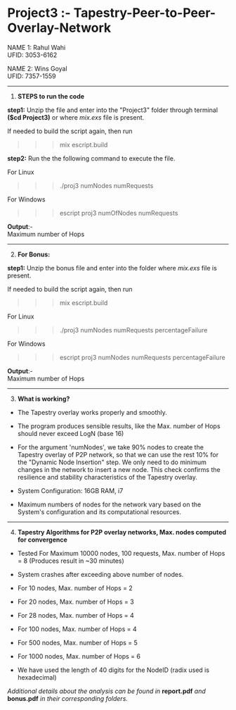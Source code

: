 # Project3 :- Tapestry-Peer-to-Peer-Overlay-Network  

NAME 1: Rahul Wahi  
UFID: 3053-6162  
  
NAME 2: Wins Goyal  
UFID: 7357-1559  
  
*************************************************************************************************************************
1. **STEPS to run the code**
   
__step1:__ Unzip the file and enter into the "Project3" folder through terminal **($cd Project3)** or where *mix.exs* file is present.  
  
If needed to build the script again, then run  
>>> mix escript.build  
  
__step2:__ Run the the following command to execute the file.  
  
For Linux  
>>> ./proj3 numNodes numRequests  

For Windows  
>>> escript proj3 numOfNodes numRequests  

__Output__:-  
Maximum number of Hops  

*************************************************************************************************
2. **For Bonus:**  
   
__step1:__ Unzip the bonus file and enter into the folder where *mix.exs* file is present.  
  
If needed to build the script again, then run  
>>> mix escript.build  

For Linux  
>>> ./proj3 numNodes numRequests percentageFailure  
  
For Windows  
>>>  escript proj3 numNodes numRequests percentageFailure  
  
__Output__:-  
Maximum number of Hops  

*************************************************************************************************
3. **What is working?**  
  
- The Tapestry overlay works properly and smoothly.  
- The program produces sensible results, like the Max. number of Hops should never exceed LogN (base 16)  

- For the argument 'numNodes', we take 90% nodes to create the Tapestry overlay of P2P network, so that we can use the rest 10% for the "Dynamic Node Insertion" step. We only need to do minimum changes in the network to insert a new node. This check confirms the resilience and stability characteristics of the Tapestry overlay.  
  
- System Configuration: 16GB RAM, i7  
- Maximum numbers of nodes for the network vary based on the System's configuration and its computational resources.  

*************************************************************************************************
4. **Tapestry Algorithms for P2P overlay networks, Max. nodes computed for convergence**  
  
  
- Tested For Maximum 10000 nodes, 100 requests, Max. number of Hops = 8 (Produces result in ~30 minutes)  
- System crashes after exceeding above number of nodes.  

- For 10 nodes, Max. number of Hops = 2  
- For 20 nodes, Max. number of Hops = 3  
- For 28 nodes, Max. number of Hops = 4  
- For 100 nodes, Max. number of Hops = 4  
- For 500 nodes, Max. number of Hops = 5  
- For 1000 nodes, Max. number of Hops = 6  

- We have used the length of 40 digits for the NodeID (radix used is hexadecimal)  
  
  
*Additional details about the analysis can be found in* **report.pdf** *and* **bonus.pdf** *in their corresponding folders.*

